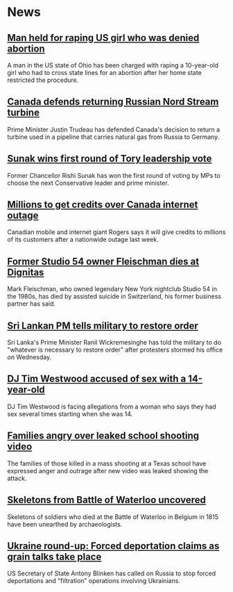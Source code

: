 # News
## [Man held for raping US girl who was denied abortion](https://www.bbc.com/news/world-us-canada-62158357)
A man in the US state of Ohio has been charged with raping a 10-year-old girl who had to cross state lines for an abortion after her home state restricted the procedure.
## [Canada defends returning Russian Nord Stream turbine](https://www.bbc.com/news/world-us-canada-62102200)
Prime Minister Justin Trudeau has defended Canada's decision to return a turbine used in a pipeline that carries natural gas from Russia to Germany.
## [Sunak wins first round of Tory leadership vote](https://www.bbc.com/news/uk-politics-62153783)
Former Chancellor Rishi Sunak has won the first round of voting by MPs to choose the next Conservative leader and prime minister.
## [Millions to get credits over Canada internet outage](https://www.bbc.com/news/business-62145247)
Canadian mobile and internet giant Rogers says it will give credits to millions of its customers after a nationwide outage last week.
## [Former Studio 54 owner Fleischman dies at Dignitas](https://www.bbc.com/news/entertainment-arts-62155364)
Mark Fleischman, who owned legendary New York nightclub Studio 54 in the 1980s, has died by assisted suicide in Switzerland, his former business partner has said.
## [Sri Lankan PM tells military to restore order](https://www.bbc.com/news/world-asia-62156711)
Sri Lanka's Prime Minister Ranil Wickremesinghe has told the military to do "whatever is necessary to restore order" after protesters stormed his office on Wednesday.
## [DJ Tim Westwood accused of sex with a 14-year-old](https://www.bbc.com/news/uk-62126645)
DJ Tim Westwood is facing allegations from a woman who says they had sex several times starting when she was 14.
## [Families angry over leaked school shooting video](https://www.bbc.com/news/world-us-canada-62145143)
The families of those killed in a mass shooting at a Texas school have expressed anger and outrage after new video was leaked showing the attack.
## [Skeletons from Battle of Waterloo uncovered](https://www.bbc.com/news/world-europe-62148618)
Skeletons of soldiers who died at the Battle of Waterloo in Belgium in 1815 have been unearthed by archaeologists.
## [Ukraine round-up: Forced deportation claims as grain talks take place](https://www.bbc.com/news/world-europe-62155445)
US Secretary of State Antony Blinken has called on Russia to stop forced deportations and "filtration" operations involving Ukrainians.
